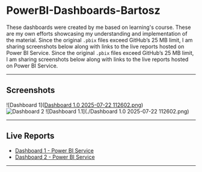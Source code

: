# PowerBI-Dashboards-Bartosz
These dashboards were created by me based on learning's course. These are my own efforts showcasing my understanding and implementation of the material.
Since the original `.pbix` files exceed GitHub’s 25 MB limit, I am sharing screenshots below along with links to the live reports hosted on Power BI Service.
Since the original `.pbix` files exceed GitHub’s 25 MB limit, I am sharing screenshots below along with links to the live reports hosted on Power BI Service.

---

## Screenshots

![Dashboard 1]([Dashboard 1.0 2025-07-22 112602.png](https://github.com/Bartosz-Pioes/PowerBI-Dashboards-Bartosz/blob/e90c27ffdb468705ade36e836f48feef8e02837f/Dashboard%201.0%202025-07-22%20112602.png))  
![Dashboard 2](./screenshots/dashboard2.png)
![Dashboard 1.1](./Dashboard 1.0 2025-07-22 112602.png)

---

## Live Reports

- [Dashboard 1 - Power BI Service](https://app.powerbi.com/your_dashboard_link_1)  
- [Dashboard 2 - Power BI Service](https://app.powerbi.com/your_dashboard_link_2)

---
